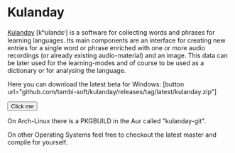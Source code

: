 <!--
# Tambi #
<img src="./img/logo2.png" alt="logo" width="200px" height="200px" align="right">

[Tambi](./tambi.md) [tʰambi] is the main program for studying the bible (and much more).
-->

# Kulanday #

[Kulanday](./kulanday.md) [kʰʊlandɛᶦ] is a software for collecting words and phrases for learning languages. Its main components are an interface for creating new entries for a single word or phrase enriched with one or more audio recordings (or already existing audio-material) and an image. This data can be later used for the learning-modes and of course to be used as a dictionary or for analysing the language. 

Here you can download the latest beta for Windows:
[button url="github.com/tambi-soft/kulanday/releases/tag/latest/kulanday.zip"]

<button name="button" onclick="http://www.google.com">Click me</button>

On Arch-Linux there is a PKGBUILD in the Aur called "kulanday-git".

On other Operating Systems feel free to checkout the latest master and compile for yourself.
